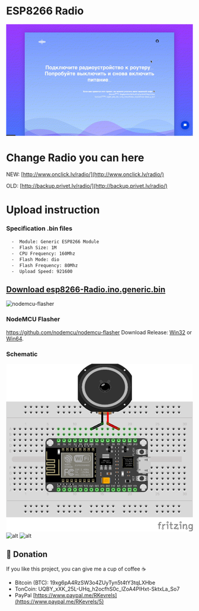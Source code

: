 # ESP8266 Radio

![video](https://raw.githubusercontent.com/renat2985/esp8266-Radio/master/tutorial/video.gif)


# Change Radio you can here 

NEW: [http://www.onclick.lv/radio/](http://www.onclick.lv/radio/)

OLD: [http://backup.privet.lv/radio/](http://backup.privet.lv/radio/)

# Upload instruction

### Specification .bin files
```
  -  Module: Generic ESP8266 Module
  -  Flash Size: 1M
  -  CPU Frequency: 160Mhz
  -  Flash Mode: dio
  -  Flash Frequency: 80Mhz
  -  Upload Speed: 921600
```

## [Download esp8266-Radio.ino.generic.bin](https://github.com/renat2985/esp8266-Radio/raw/master/esp8266-Radio.ino.generic.bin)

![nodemcu-flasher](https://raw.githubusercontent.com/renat2985/esp8266-Radio/master/tutorial/nodemcu-flasher.png)
### NodeMCU Flasher
https://github.com/nodemcu/nodemcu-flasher
Download Release: [Win32](https://github.com/nodemcu/nodemcu-flasher/blob/master/Win32/Release/ESP8266Flasher.exe) or [Win64](https://github.com/nodemcu/nodemcu-flasher/blob/master/Win64/Release/ESP8266Flasher.exe).


### Schematic

![alt](https://raw.githubusercontent.com/renat2985/esp8266-Radio/master/tutorial/NodeMCU_schematic.png)
![alt](https://raw.githubusercontent.com/renat2985/esp8266-Radio/master/tutorial/schematic.png)
![alt](https://raw.githubusercontent.com/renat2985/esp8266-Radio/master/tutorial/3.5.jpg)


## :battery: Donation

If you like this project, you can give me a cup of coffee :coffee:

- Bitcoin (BTC): 19xg6pA4RzSW3o4ZUyTyn5t4tY3tqLXHbe
- TonCoin: UQBY_xXK_25L-UHq_h2ocfhS0c_lZoA4PIHxt-SktxLa_So7 
- PayPal [https://www.paypal.me/RKevrels](https://www.paypal.me/RKevrels/5)
